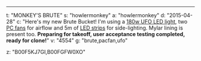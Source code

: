 ---
t: "MONKEY'S BRUTE"
s: "howlermonkey"
a: "howlermonkey"
d: "2015-04-28"
c: "Here's my new Brute Bucket! I'm using a <a href='https://amzn.to/36NO5zr'>180w UFO LED light</a>, two <a href='http://www.amazon.com/gp/product/B002R9RBO0/ref=as_li_tl?ie=UTF8&camp=1789&creative=390957&creativeASIN=B002R9RBO0&linkCode=as2&tag=spacbuck-20&linkId=7A2LO6CV2AZYV5CP'>PC fans</a> for airflow and 5m of <a href='http://www.amazon.com/gp/product/B00F5KJ7GI/ref=as_li_tl?ie=UTF8&camp=1789&creative=390957&creativeASIN=B00F5KJ7GI&linkCode=as2&tag=spacbuck-20&linkId=BFVJMFGS6AOAPS4Q'>LED strips</a> for side-lighting. Mylar lining is present too. <strong>Preparing for takeoff, user acceptance testing completed, ready for clone!</strong>"
v: "4554"
g: "brute,pacfan,ufo"

z: "B00F5KJ7GI,B00FGFW0XO"
